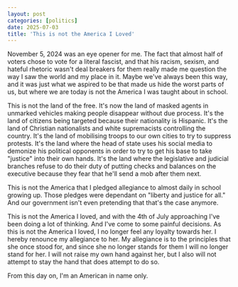 ```yaml
---
layout: post
categories: [politics]
date: 2025-07-03
title: 'This is not the America I Loved'
---
```


November 5, 2024 was an eye opener for me. The fact that almost half of voters chose to vote for a literal fascist, and that his racism, sexism, and hateful rhetoric wasn't deal breakers for them really made me question the way I saw the world and my place in it. Maybe we've always been this way, and it was just  what we aspired to be that made us hide the worst parts of us, but where we are today is not the America I was taught about in school.

This is not the land of the free. It's now the land of masked agents in unmarked vehicles making people disappear without due process. It's the land of citizens being targeted because their nationality is Hispanic. It's the land of Christian nationalists and white supremacists controlling the country. It's the land of mobilising troops to our own cities to try to suppress protests. It's the land where the head of state uses his social media to demonize his political opponents in order to try to get his base to take "justice" into their own hands. It's the land where the legislative and judicial branches refuse to do their duty of putting checks and balances on the executive because they fear that he'll send a mob after them next. 

This is not the America that I pledged allegiance to almost daily in school growing up. Those pledges were dependant on "liberty and justice for all." And our government isn't even pretending that that's the case anymore.

This is not the America I loved, and with the 4th of July approaching I've been doing a lot of thinking. And I've come to some painful decisions. As this is not the America I loved, I no longer feel any loyalty towards her. I hereby renounce my allegiance to her. My allegiance is to the principles that she once stood for, and since she no longer stands for them I will no longer stand for her. I will not raise my own hand against her, but I also will not attempt to stay the hand that does attempt to do so. 

From this day on, I'm an American in name only.


